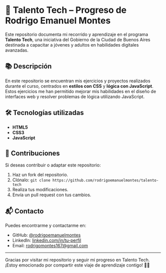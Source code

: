 # 🚀 Talento Tech – Progreso de Rodrigo Emanuel Montes

Este repositorio documenta mi recorrido y aprendizaje en el programa **Talento Tech**, una iniciativa del Gobierno de la Ciudad de Buenos Aires destinada a capacitar a jóvenes y adultos en habilidades digitales avanzadas.

## 📚 Descripción

En este repositorio se encuentran mis ejercicios y proyectos realizados durante el curso, centrados en **estilos con CSS** y **lógica con JavaScript**. Estos ejercicios me han permitido mejorar mis habilidades en el diseño de interfaces web y resolver problemas de lógica utilizando JavaScript.

## 🛠️ Tecnologías utilizadas

- **HTML5**
- **CSS3**
- **JavaScript**


## 🤝 Contribuciones

Si deseas contribuir o adaptar este repositorio:

1. Haz un fork del repositorio.
2. Clónalo: `git clone https://github.com/rodrigoemanuelmontes/talento-tech`
3. Realiza tus modificaciones.
4. Envía un pull request con tus cambios.

## 📬 Contacto

Puedes encontrarme y contactarme en:

- GitHub: [@rodrigoemanuelmontes](https://github.com/rodrigoemanuelmontes)
- LinkedIn: [linkedin.com/in/tu-perfil](https://www.linkedin.com/in/rodrigo-montes-95a864153/)
- Email: rodrigomontes167@gmail.com

---

Gracias por visitar mi repositorio y seguir mi progreso en Talento Tech. ¡Estoy emocionado por compartir este viaje de aprendizaje contigo! 👨‍💻
